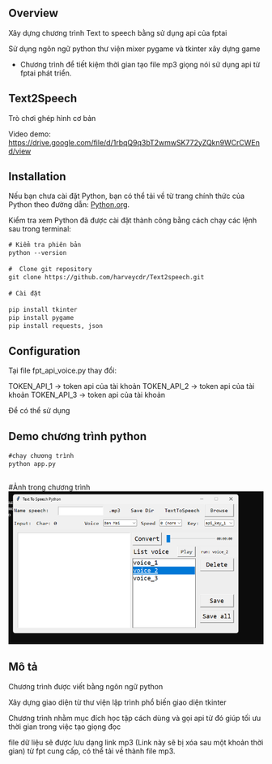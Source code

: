 ## Overview

Xây dựng chương trình Text to speech bằng sử dụng api của fptai

Sử dụng ngôn ngữ python thư viện mixer pygame và tkinter xây dựng game

+ Chương trình để tiết kiệm thời gian tạo file mp3 giọng nói
sử dụng api từ fptai phát triển.

## Text2Speech

Trò chơi ghép hình cơ bản

Video demo: https://drive.google.com/file/d/1rbqQ9q3bT2wmwSK772yZQkn9WCrCWEnd/view

## Installation

Nếu bạn chưa cài đặt Python, bạn có thể tải về từ trang chính thức của Python theo đường dẫn: [Python.org](https://www.python.org/downloads/).

Kiểm tra xem Python đã được cài đặt thành công bằng cách chạy các lệnh sau trong terminal:

```shell
# Kiểm tra phiên bản
python --version

#  Clone git repository
git clone https://github.com/harveycdr/Text2speech.git

# Cài đặt

pip install tkinter
pip install pygame
pip install requests, json

```

## Configuration

Tại file fpt_api_voice.py thay đổi:

TOKEN_API_1 -> token api của tài khoản 
TOKEN_API_2 -> token api của tài khoản 
TOKEN_API_3 -> token api của tài khoản 

Để có thể sử dụng


## Demo chương trình python

```shell
#chạy chương trình
python app.py


```
#Ảnh trong chương trình
<img src="https://github.com/harveycdr/Text2speech/blob/root/Screenshot2024-08-31211549.png" alt="Ảnh chương trình" >

## Mô tả 

Chương trình được viết bằng ngôn ngữ python 

Xây dựng giao diện từ thư viện lập trình phổ biến giao diện tkinter

Chương trình nhằm mục đích học tập cách dùng và gọi api từ đó giúp tối ưu thời gian trong việc tạo giọng đọc

file dữ liệu sẽ được lưu dạng link mp3 (Link này sẽ bị xóa sau một khoản thời gian) từ fpt cung cấp, có thể tải về thành file mp3.